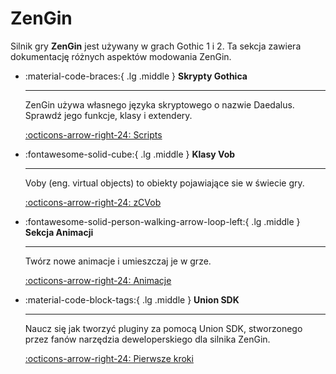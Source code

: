 # ZenGin

Silnik gry **ZenGin** jest używany w grach Gothic 1 i 2. Ta sekcja zawiera dokumentację różnych aspektów modowania ZenGin.

<div class="grid cards" markdown>

-  :material-code-braces:{ .lg .middle } __Skrypty Gothica__

    ---

    ZenGin używa własnego języka skryptowego o nazwie Daedalus. Sprawdź jego funkcje, klasy i extendery.

    [:octicons-arrow-right-24: Scripts](scripts/index.md)


-  :fontawesome-solid-cube:{ .lg .middle } __Klasy Vob__

    ---

    Voby (eng. virtual objects) to obiekty pojawiające sie w świecie gry.

    [:octicons-arrow-right-24: zCVob](worlds/Classes/zCVob/index.md)


-  :fontawesome-solid-person-walking-arrow-loop-left:{ .lg .middle } __Sekcja Animacji__

    ---

    Twórz nowe animacje i umieszczaj je w grze.

    [:octicons-arrow-right-24: Animacje](anims/index.md)


-  :material-code-block-tags:{ .lg .middle } __Union SDK__

    ---

    Naucz się jak tworzyć pluginy za pomocą Union SDK, stworzonego przez fanów narzędzia deweloperskiego dla silnika ZenGin.

    [:octicons-arrow-right-24: Pierwsze kroki](union/sdk/getting_started.md)
</div>